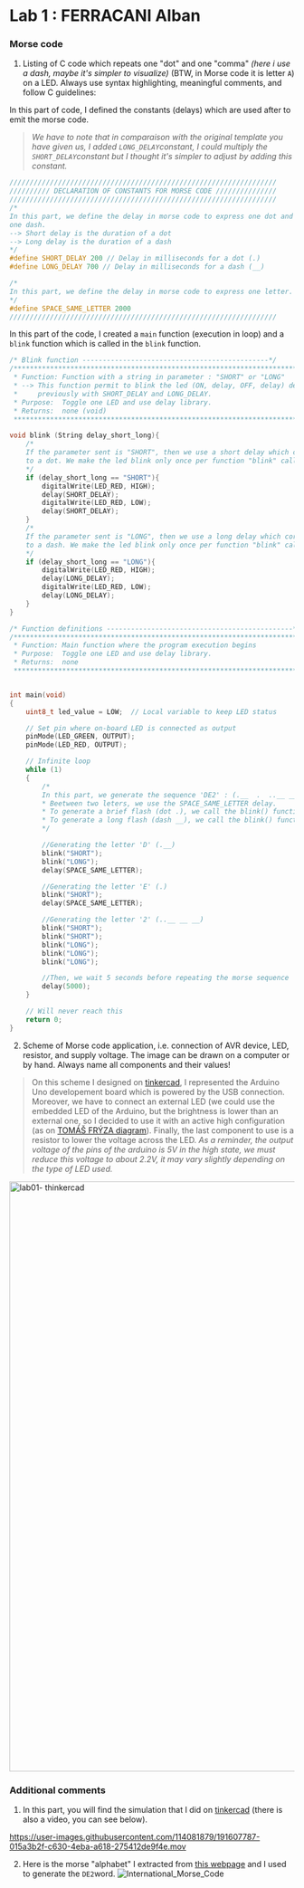 # Lab 1 : FERRACANI Alban

### Morse code

1. Listing of C code which repeats one "dot" and one "comma" *(here i use a dash, maybe it's simpler to visualize)* (BTW, in Morse code it is letter `A`) on a LED. Always use syntax highlighting, meaningful comments, and follow C guidelines:

In this part of code, I defined the constants (delays) which are used after to emit the morse code. 

>*We have to note that in comparaison with the original template you have given us, I added ```LONG_DELAY```constant, I could multiply 
the ```SHORT_DELAY```constant but I thought it's simpler to adjust by adding this constant.* 

```c
//////////////////////////////////////////////////////////////////
////////// DECLARATION OF CONSTANTS FOR MORSE CODE ///////////////
//////////////////////////////////////////////////////////////////
/*
In this part, we define the delay in morse code to express one dot and 
one dash. 
--> Short delay is the duration of a dot
--> Long delay is the duration of a dash
*/
#define SHORT_DELAY 200 // Delay in milliseconds for a dot (.)
#define LONG_DELAY 700 // Delay in milliseconds for a dash (__)

/*
In this part, we define the delay in morse code to express one letter.
*/
#define SPACE_SAME_LETTER 2000
//////////////////////////////////////////////////////////////////
```

In this part of the code, I created a ```main``` function (execution in loop) and a ```blink``` function which is called in the ```blink``` function.

```c
/* Blink function ----------------------------------------------*/
/**********************************************************************
 * Function: Function with a string in parameter : "SHORT" or "LONG"
 * --> This function permit to blink the led (ON, delay, OFF, delay) defined 
 *     previously with SHORT_DELAY and LONG_DELAY. 
 * Purpose:  Toggle one LED and use delay library.
 * Returns:  none (void)
 **********************************************************************/

void blink (String delay_short_long){
    /*
    If the parameter sent is "SHORT", then we use a short delay which corresponds 
    to a dot. We make the led blink only once per function "blink" call.
    */
    if (delay_short_long == "SHORT"){
        digitalWrite(LED_RED, HIGH);
        delay(SHORT_DELAY);
        digitalWrite(LED_RED, LOW);
        delay(SHORT_DELAY);
    }
    /*
    If the parameter sent is "LONG", then we use a long delay which corresponds 
    to a dash. We make the led blink only once per function "blink" call.
    */
    if (delay_short_long == "LONG"){
        digitalWrite(LED_RED, HIGH);
        delay(LONG_DELAY);
        digitalWrite(LED_RED, LOW);
        delay(LONG_DELAY);
    }
}

/* Function definitions ----------------------------------------------*/
/**********************************************************************
 * Function: Main function where the program execution begins
 * Purpose:  Toggle one LED and use delay library.
 * Returns:  none
 **********************************************************************/


int main(void)
{
    uint8_t led_value = LOW;  // Local variable to keep LED status

    // Set pin where on-board LED is connected as output
    pinMode(LED_GREEN, OUTPUT);
    pinMode(LED_RED, OUTPUT);

    // Infinite loop
    while (1)
    {   
        /*
        In this part, we generate the sequence 'DE2' : (.__  .  ..__ __ __). 
        * Beetween two leters, we use the SPACE_SAME_LETTER delay. 
        * To generate a brief flash (dot .), we call the blink() function with "SHORT" parameter.
        * To generate a long flash (dash __), we call the blink() function with "LONG" parameter.
        */

        //Generating the letter 'D' (.__)
        blink("SHORT");
        blink("LONG");
        delay(SPACE_SAME_LETTER);

        //Generating the letter 'E' (.)
        blink("SHORT");
        delay(SPACE_SAME_LETTER);

        //Generating the letter '2' (..__ __ __)
        blink("SHORT");
        blink("SHORT");
        blink("LONG");
        blink("LONG");
        blink("LONG");

        //Then, we wait 5 seconds before repeating the morse sequence 'DE2' (to simplify visual interpretation of the morse code)
        delay(5000);  
    }

    // Will never reach this
    return 0;
}
```

2. Scheme of Morse code application, i.e. connection of AVR device, LED, resistor, and supply voltage. The image can be drawn on a computer or by hand. Always name all components and their values!

>On this scheme I designed on [tinkercad](https://www.tinkercad.com/things/2sn0hOOQTmw-start-simulating/editel?lessonid=EHD2303J3YPUS5Z&projectid=OT2JZ1PL20FZRMO&collectionid=undefined&sharecode=D2L9wMkQyfJz_Y5SIL3fVYiO3MtQYJY7FO_ZcHH1aUc), I represented the Arduino Uno developement board which is powered by the USB connection. Moreover, we have to connect an external LED (we could use the embedded LED of the Arduino, but the brightness is lower than an external one, so I decided to use it with an active high configuration (as on [TOMÁŠ FRÝZA diagram](https://github.com/tomas-fryza/digital-electronics-2/raw/master/labs/01-tools/images/gpio_high_low.png)). Finally, the last component to use is a resistor to lower the voltage across the LED. *As a reminder, the output voltage of the pins of the arduino is 5V in the high state, we must reduce this voltage to about 2.2V, it may vary slightly depending on the type of LED used.* 

 <img width="1043" alt="lab01- thinkercad" src="https://user-images.githubusercontent.com/114081879/191607304-b43a0346-bf4c-40c1-9286-e7a3f5e7a8c2.png">


### Additional comments
1. In this part, you will find the simulation that I did on
[tinkercad](https://www.tinkercad.com/things/2sn0hOOQTmw-start-simulating/editel?lessonid=EHD2303J3YPUS5Z&projectid=OT2JZ1PL20FZRMO&collectionid=undefined&sharecode=D2L9wMkQyfJz_Y5SIL3fVYiO3MtQYJY7FO_ZcHH1aUc) (there is also a video, you can see below). 


https://user-images.githubusercontent.com/114081879/191607787-015a3b2f-c630-4eba-a618-275412de9f4e.mov



2. Here is the morse "alphabet" I extracted from [this webpage](https://en.wikipedia.org/wiki/Morse_code) and I used to generate the ```DE2```word.
![International_Morse_Code](https://user-images.githubusercontent.com/114081879/191604578-2fcbe14d-88e2-4801-b795-4e4eabc882fb.png)
